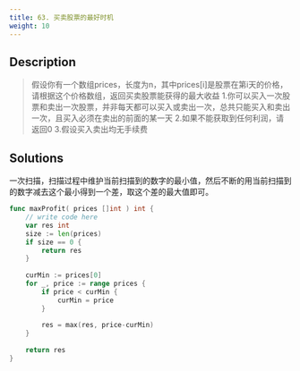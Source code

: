```yaml
---
title: 63. 买卖股票的最好时机
weight: 10
---
```


## Description

> 假设你有一个数组prices，长度为n，其中prices[i]是股票在第i天的价格，请根据这个价格数组，返回买卖股票能获得的最大收益
> 1.你可以买入一次股票和卖出一次股票，并非每天都可以买入或卖出一次，总共只能买入和卖出一次，且买入必须在卖出的前面的某一天
> 2.如果不能获取到任何利润，请返回0
> 3.假设买入卖出均无手续费


## Solutions

一次扫描，扫描过程中维护当前扫描到的数字的最小值，然后不断的用当前扫描到的数字减去这个最小得到一个差，取这个差的最大值即可。
```go
func maxProfit( prices []int ) int {
    // write code here
    var res int
    size := len(prices)
    if size == 0 {
        return res
    }
    
    curMin := prices[0]
    for _, price := range prices {
        if price < curMin {
            curMin = price
        }
        
        res = max(res, price-curMin)
    }
    
    return res
}
```
